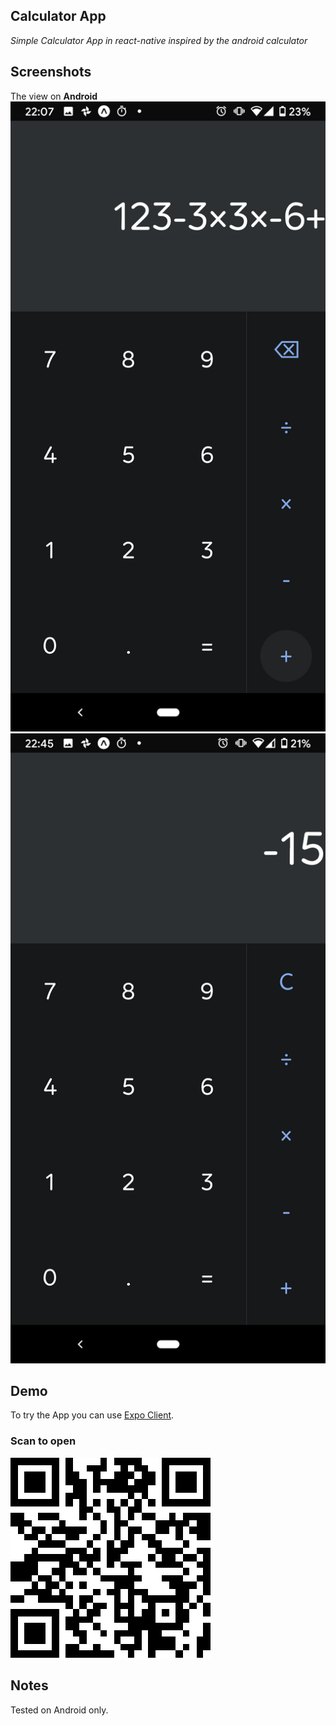 ## Calculator App

_Simple Calculator App in react-native inspired by the android calculator_

## Screenshots

The view on **Android**
![Android View](/images/operations.png)
![Android View](/images/equal.png)

## Demo

To try the App you can use [Expo Client](https://expo.io/tools#client).

### Scan to open

![QR-code](/images/QRcode.png)

## Notes

Tested on Android only.

